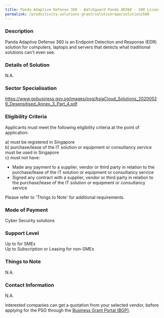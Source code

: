 ```yaml
---
title: Panda Adaptive Defense 360 - Watchguard Panda AD360 - 100 Licenses
permalink: /productivity-solutions-grant/solutionrepo/solution2500
---
```


### Description

Panda Adaptive Defense 360 is an Endpoint Detection and Response (EDR) solution for computers, laptops and servers that detects what traditional solutions can't even see.

### Details of Solution

N.A.

### Sector Specialisation

https://www.gobusiness.gov.sg/images/psg/AsiaCloud_Solutions_20200529_Desensitised_Annex_3_Part_4.pdf

### Eligibility Criteria

Applicants must meet the following eligibility criteria at the point of application:

a) must be registered in Singapore <br>
b) purchase/lease of the IT solution or equipment or consultancy service must be used in Singapore <br>
c) must not have:
- Made any payment to a supplier, vendor or third party in relation to the purchase/lease of the IT solution or equipment or consultancy service
- Signed any contract with a supplier, vendor or third party in relation to the purchase/lease of the IT solution or equipment or consultancy service

Please refer to 'Things to Note' for additional requirements.

### Mode of Payment
Cyber Security solutions

### Support Level
Up to  for SMEs <br>
Up to Subscription or Leasing for non-SMEs

### Things to Note
N.A.

### Contact Information
N.A.

Interested companies can get a quotation from your selected vendor, before applying for the PSG through the <a target='_blank' rel='noopener' href='https://www.businessgrants.gov.sg/'>Business Grant Portal (BGP)</a>.
